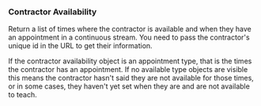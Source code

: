 ### Contractor Availability

Return a list of times where the contractor is available and when they have an appointment in a
continuous stream. You need to pass the contractor's unique id in the URL to get their information.

If the contractor availability object is an appointment type, that is the times the
contractor has an appointment. If no available type objects are visible this means the
contractor hasn't said they are not available for those times, or in some cases, they haven't
yet set when they are and are not available to teach.

